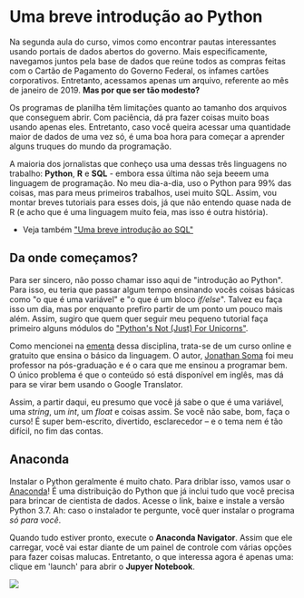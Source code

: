 # Uma breve introdução ao Python

Na segunda aula do curso, vimos como encontrar pautas interessantes usando portais de dados abertos do governo. Mais especificamente, navegamos juntos pela base de dados que reúne todos as compras feitas com o Cartão de Pagamento do Governo Federal, os infames cartões corporativos. Entretanto, acessamos apenas um arquivo, referente ao mês de janeiro de 2019. **Mas por que ser tão modesto?**

Os programas de planilha têm limitações quanto ao tamanho dos arquivos que conseguem abrir. Com paciência, dá pra fazer coisas muito boas usando apenas eles. Entretanto, caso você queira acessar uma quantidade maior de dados de uma vez só, é uma boa hora para começar a aprender alguns truques do mundo da programação.

A maioria dos jornalistas que conheço usa uma dessas três linguagens no trabalho: **Python**, **R** e **SQL** - embora essa última não seja beeem uma linguagem de programação. No meu dia-a-dia, uso o Python para 99% das coisas, mas para meus primeiros trabalhos, usei muito SQL. Assim, vou montar breves tutoriais para esses dois, já que não entendo quase nada de R (e acho que é uma linguagem muito feia, mas isso é outra história).

- Veja também ["Uma breve introdução ao SQL"](https://rodrigomenegat.github.io/jgd-1/introducao-ao-sql)
 

## Da onde começamos?

Para ser sincero, não posso chamar isso aqui de "introdução ao Python". Para isso, eu teria que passar algum tempo ensinando vocês coisas básicas como "o que é uma variável" e "o que é um bloco *if/else*". Talvez eu faça isso um dia, mas por enquanto prefiro partir de um ponto um pouco mais além. Assim, sugiro que quem quer seguir meu pequeno tutorial faça primeiro alguns módulos do ["Python's Not (Just) For Unicorns"](http://littlecolumns.com/learn/python/data-types-errors/). 

Como mencionei na [ementa](https://rodrigomenegat.github.io/jgd-1) dessa disciplina, trata-se de um curso online e gratuito que ensina o básico da linguagem. O autor, [Jonathan Soma](https://www.github.com/jsoma) foi meu professor na pós-graduação e é o cara que me ensinou a programar bem. O único problema é que o conteúdo só está disponível em inglês, mas dá para se virar bem usando o Google Translator.

Assim, a partir daqui, eu presumo que você já sabe o que é uma variável, uma *string*, um *int*, um *float* e coisas assim. Se você não sabe, bom, faça o curso! É super bem-escrito, divertido, esclarecedor – e o tema nem é tão difícil, no fim das contas.

## Anaconda

Instalar o Python geralmente é muito chato. Para driblar isso, vamos usar o [Anaconda](https://www.anaconda.com/distribution/)! É uma distribuição do Python que já inclui tudo que você precisa para brincar de cientista de dados. Acesse o link, baixe e instale a versão Python 3.7. Ah: caso o instalador te pergunte, você quer instalar o programa *só para você*.

Quando tudo estiver pronto, execute o **Anaconda Navigator**. Assim que ele carregar, você vai estar diante de um painel de controle com várias opções para fazer coisas malucas. Entretanto, o que interessa agora é apenas uma: clique em 'launch' para abrir o **Jupyer Notebook**.


<img style="float: center;" src="./img/gif-1.gif">
